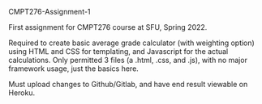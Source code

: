 CMPT276-Assignment-1 

First assignment for CMPT276 course at SFU, Spring 2022.

Required to create basic average grade calculator (with weighting option) using HTML and CSS for templating, and Javascript for the actual calculations.
Only permitted 3 files (a .html, .css, and .js), with no major framework usage, just the basics here.

Must upload changes to Github/Gitlab, and have end result viewable on Heroku.
